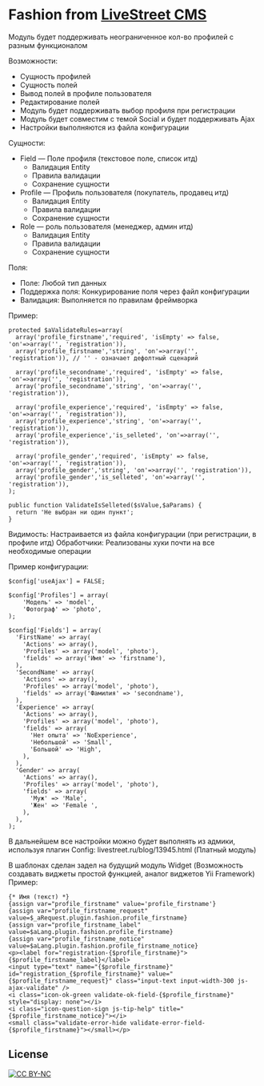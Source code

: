 Fashion from [LiveStreet CMS](http://livestreetcms.com/ "LiveStreet CMS")
=======================================================================

Модуль будет поддерживать неограниченное кол-во профилей с разным функционалом

Возможности:
* Сущность профилей
* Сущность полей
* Вывод полей в профиле пользователя
* Редактирование полей
* Модуль будет поддерживать выбор профиля при регистрации
* Модуль будет совместим с темой Social и будет поддерживать Ajax
* Настройки выполняются из файла конфигурации

Сущности:
* Field — Поле профиля (текстовое поле, список итд)
  * Валидация Entity
  * Правила валидации
  * Сохранение сущности
* Profile — Профиль пользователя (покупатель, продавец итд)
  * Валидация Entity
  * Правила валидации
  * Сохранение сущности
* Role — роль пользователя (менеджер, админ итд)
  * Валидация Entity
  * Правила валидации
  * Сохранение сущности

Поля:
* Поле: Любой тип данных
* Поддержка поля: Конкурирование поля через файл конфигурации
* Валидация: Выполняется по правилам фреймворка

Пример:

    protected $aValidateRules=array(
      array('profile_firstname','required', 'isEmpty' => false, 'on'=>array('', 'registration')),
      array('profile_firstname','string', 'on'=>array('', 'registration')), // '' - означает дефолтный сценарий
    
      array('profile_secondname','required', 'isEmpty' => false, 'on'=>array('', 'registration')),
      array('profile_secondname','string', 'on'=>array('', 'registration')),
    
      array('profile_experience','required', 'isEmpty' => false, 'on'=>array('', 'registration')),
      array('profile_experience','string', 'on'=>array('', 'registration')),
      array('profile_experience','is_selleted', 'on'=>array('', 'registration')),
    
      array('profile_gender','required', 'isEmpty' => false, 'on'=>array('', 'registration')),
      array('profile_gender','string', 'on'=>array('', 'registration')),
      array('profile_gender','is_selleted', 'on'=>array('', 'registration')),    
    );
    
    public function ValidateIsSelleted($sValue,$aParams) {
      return 'Не выбран ни один пункт';
    }


Видимость: Настраивается из файла конфигурации (при регистрации, в профиле итд)
Обработчики: Реализованы хуки почти на все необходимые операции

Пример конфигурации:

    $config['useAjax'] = FALSE;
    
    $config['Profiles'] = array(
        'Модель' => 'model',
        'Фотограф' => 'photo',
    );
  
    $config['Fields'] = array(
      'FirstName' => array(
        'Actions' => array(),
        'Profiles' => array('model', 'photo'),
        'fields' => array('Имя' => 'firstname'),
      ),
      'SecondName' => array(
        'Actions' => array(),
        'Profiles' => array('model', 'photo'),
        'fields' => array('Фамилия' => 'secondname'),
      ),
      'Experience' => array(
        'Actions' => array(),
        'Profiles' => array('model', 'photo'),
        'fields' => array(
          'Нет опыта' => 'NoExperience',
          'Небольшой' => 'Small',
          'Большой' => 'High',
        ),
      ),
      'Gender' => array(
        'Actions' => array(),
        'Profiles' => array('model', 'photo'),
        'fields' => array(
          'Муж' => 'Male',
          'Жен' => 'Female ',
        ),
      ),
    );



В дальнейшем все настройки можно будет выполнять из адмики, используя плагин Config: livestreet.ru/blog/13945.html (Платный модуль)

В шаблонах сделан задел на будущий модуль Widget (Возможность создавать виджеты простой функцией, аналог виджетов Yii Framework)
Пример:

    {* Имя (текст) *}
    {assign var="profile_firstname" value='profile_firstname'}
    {assign var="profile_firstname_request" value=$_aRequest.plugin.fashion.profile_firstname}
    {assign var="profile_firstname_label" value=$aLang.plugin.fashion.profile_firstname}
    {assign var="profile_firstname_notice" value=$aLang.plugin.fashion.profile_firstname_notice}
    <p><label for="registration-{$profile_firstname}">{$profile_firstname_label}</label>
    <input type="text" name="{$profile_firstname}" id="registration_{$profile_firstname}" value="{$profile_firstname_request}" class="input-text input-width-300 js-ajax-validate" />
    <i class="icon-ok-green validate-ok-field-{$profile_firstname}" style="display: none"></i>
    <i class="icon-question-sign js-tip-help" title="{$profile_firstname_notice}"></i>
    <small class="validate-error-hide validate-error-field-{$profile_firstname}"></small></p>

License
-------
[ ![CC BY-NC](http://i.creativecommons.org/l/by-nc/3.0/88x31.png "CC BY-NC") ](http://creativecommons.org/licenses/by-nc/3.0/ "CC BY-NC")
